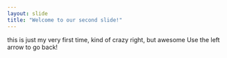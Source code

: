 ```yaml
---
layout: slide
title: "Welcome to our second slide!"
---
```

this is just my very first time, kind of crazy right, but awesome
Use the left arrow to go back!
